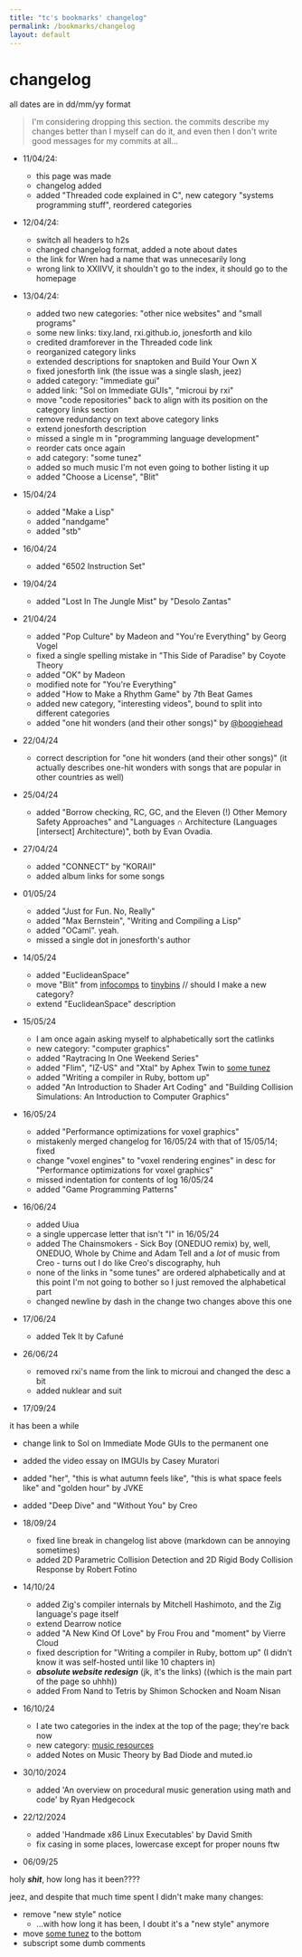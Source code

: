 ```yaml
---
title: "tc's bookmarks' changelog"
permalink: /bookmarks/changelog
layout: default
---
```


# changelog

all dates are in dd/mm/yy format

> I'm considering dropping this section. the commits describe my changes better than I myself can do it, and even then I don't write good messages for my commits at all...

- 11/04/24:
  - this page was made
  - changelog added
  - added "Threaded code explained in C", new category "systems programming stuff", reordered categories

- 12/04/24:
  - switch all headers to h2s
  - changed changelog format, added a note about dates
  - the link for Wren had a name that was unnecesarily long
  - wrong link to XXIIVV, it shouldn't go to the index, it should go to the homepage

- 13/04/24:
  - added two new categories: "other nice websites" and "small programs"
  - some new links: tixy.land, rxi.github.io, jonesforth and kilo
  - credited dramforever in the Threaded code link
  - reorganized category links
  - extended descriptions for snaptoken and Build Your Own X
  - fixed jonesforth link (the issue was a single slash, jeez)
  - added category: "immediate gui"
  - added link: "Sol on Immediate GUIs", "microui by rxi"
  - move "code repositories" back to align with its position on the category links section
  - remove redundancy on text above category links
  - extend jonesforth description
  - missed a single m in "programming language development"
  - reorder cats once again
  - add category: "some tunez"
  - added so much music I'm not even going to bother listing it up
  - added "Choose a License", "Blit"
  
- 15/04/24
  - added "Make a Lisp"
  - added "nandgame"
  - added "stb"

- 16/04/24
  - added "6502 Instruction Set"

- 19/04/24
  - added "Lost In The Jungle Mist" by "Desolo Zantas"

- 21/04/24
  - added "Pop Culture" by Madeon and "You're Everything" by Georg Vogel
  - fixed a single spelling mistake in "This Side of Paradise" by Coyote Theory
  - added "OK" by Madeon
  - modified note for "You're Everything"
  - added "How to Make a Rhythm Game" by 7th Beat Games
  - added new category, "interesting videos", bound to split into different categories
  - added "one hit wonders (and their other songs)" by [@boogiehead](https://www.youtube.com/@boogieheadmusic)

- 22/04/24
  - correct description for "one hit wonders (and their other songs)" (it actually describes one-hit wonders with songs that are popular in other countries as well)

- 25/04/24
  - added "Borrow checking, RC, GC, and the Eleven (!) Other Memory Safety Approaches" and "Languages ∩ Architecture (Languages [intersect] Architecture)", both by Evan Ovadia.

- 27/04/24
  - added "CONNECT" by "KORAII"
  - added album links for some songs

- 01/05/24
  - added "Just for Fun. No, Really"
  - added "Max Bernstein", "Writing and Compiling a Lisp"
  - added "OCaml". yeah.
  - missed a single dot in jonesforth's author

- 14/05/24
  - added "EuclideanSpace"
  - move "Blit" from [infocomps](#infocomps) to [tinybins](#tinybins) // should I make a new category?
  - extend "EuclideanSpace" description

- 15/05/24
  - I am once again asking myself to alphabetically sort the catlinks
  - new category: "computer graphics"
  - added "Raytracing In One Weekend Series"
  - added "Flim", "IZ-US" and "Xtal" by Aphex Twin to [some tunez](#music)
  - added "Writing a compiler in Ruby, bottom up"
  - added "An Introduction to Shader Art Coding" and "Building Collision Simulations: An Introduction to Computer Graphics"

- 16/05/24
  - added "Performance optimizations for voxel graphics"
  - mistakenly merged changelog for 16/05/24 with that of 15/05/14; fixed
  - change "voxel engines" to "voxel rendering engines" in desc for "Performance optimizations for voxel graphics"
  - missed indentation for contents of log 16/05/24
  - added "Game Programming Patterns"

- 16/06/24
  - added Uiua
  - a single uppercase letter that isn't "I" in 16/05/24
  - added The Chainsmokers - Sick Boy (ONEDUO remix) by, well, ONEDUO, Whole by Chime and Adam Tell and a *lot* of music from Creo - turns out I do like Creo's discography, huh
  - none of the links in "some tunes" are ordered alphabetically and at this point I'm not going to bother so I just removed the alphabetical part
  - changed newline by dash in the change two changes above this one

- 17/06/24
  - added Tek It by Cafuné

- 26/06/24
  - removed rxi's name from the link to microui and changed the desc a bit
  - added nuklear and suit

- 17/09/24

it has been a while

  - change link to Sol on Immediate Mode GUIs to the permanent one
  - added the video essay on IMGUIs by Casey Muratori
  - added "her", "this is what autumn feels like", "this is what space feels like" and "golden hour" by JVKE
  - added "Deep Dive" and "Without You" by Creo

- 18/09/24
  - fixed line break in changelog list above (markdown can be annoying sometimes)
  - added 2D Parametric Collision Detection and 2D Rigid Body Collision Response by Robert Fotino

- 14/10/24
  - added Zig's compiler internals by Mitchell Hashimoto, and the Zig language's page itself
  - extend Dearrow notice
  - added "A New Kind Of Love" by Frou Frou and "moment" by Vierre Cloud
  - fixed description for "Writing a compiler in Ruby, bottom up" (I didn't know it was self-hosted until like 10 chapters in)
  - ***absolute website redesign*** (jk, it's the links) ((which is the main part of the page so uhhh))
  - added From Nand to Tetris by Shimon Schocken and Noam Nisan 

- 16/10/24
  - I ate two categories in the index at the top of the page; they're back now
  - new category: [music resources](#musicres)
  - added Notes on Music Theory by Bad Diode and muted.io

- 30/10/2024
  - added 'An overview on procedural music generation using math and code' by Ryan Hedgecock

- 22/12/2024
  - added 'Handmade x86 Linux Executables' by David Smith
  - fix casing in some places, lowercase except for proper nouns ftw

- 06/09/25

holy ***shit***, how long has it been????

jeez, and despite that much time spent I didn't make many changes:

  - remove "new style" notice
    - ...with how long it has been, I doubt it's a "new style" anymore
  - move [some tunez](#music) to the bottom
  - subscript some dumb comments

